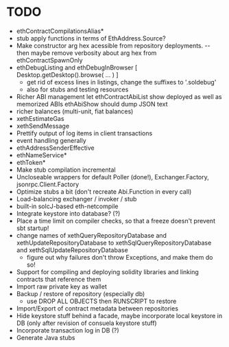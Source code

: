 # TODO

* ethContractCompilationsAlias*
* stub apply functions in terms of EthAddress.Source?
* Make constructor arg hex acessible from repository deployments.
  -- then maybe remove verbosity about arg hex from ethContractSpawnOnly
* ethDebugListing and ethDebugInBrowser [ Desktop.getDesktop().browse( ... ) ]
  * get rid of excess lines in listings, change the suffixes to '.soldebug'
  * also for stubs and testing resources
* Richer ABI management
   let ethContractAbiList show deployed as well as memorized ABIs
       ethAbiShow should dump JSON text
* richer balances (multi-unit, fiat balances)
* xethEstimateGas
* xethSendMessage
* Prettify output of log items in client transactions
* event handling generally
* ethAddressSenderEffective
* ethNameService*
* ethToken*
* Make stub compilation incremental
* Uncloseable wrappers for default Poller (done!), Exchanger.Factory, jsonrpc.Client.Factory
* Optimize stubs a bit (don't recreate Abi.Function in every call)
* Load-balancing exchanger / invoker / stub
* built-in solcJ-based eth-netcompile
* Integrate keystore into database? (?)
* Place a time limit on compiler checks, so that a freeze doesn't prevent sbt startup!
* change names of xethQueryRepositoryDatabase and xethUpdateRepositoryDatabase to xethSqlQueryRepositoryDatabase and xethSqlUpdateRepositoryDatabase
  *  figure out why failures don't throw Exceptions, and make them do so!
* Support for compiling and deploying solidity libraries and linking contracts that reference them
* Import raw private key as wallet
* Backup / restore of repository (especially db)
  * use DROP ALL OBJECTS then RUNSCRIPT to restore
* Import/Export of contract metadata between repositories
* Hide keystore stuff behind a facade, maybe incorporate local keystore in DB (only after revision of consuela keystore stuff)
* Incorporate transaction log in DB (?)
* Generate Java stubs

